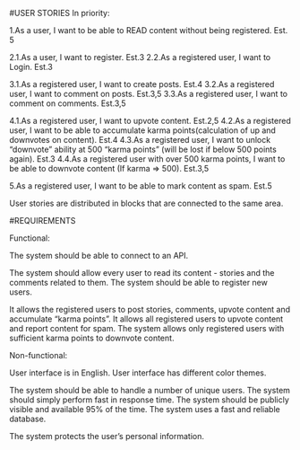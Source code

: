 #USER STORIES 
In priority:

1.As a user, I want to be able to READ content without being registered.		Est. 5

2.1.As a user, I want to register.	Est.3
2.2.As a registered user, I want to Login.		Est.3

3.1.As a registered user, I want to create posts.	Est.4
3.2.As a registered user, I want to comment on posts.	Est.3,5
3.3.As a registered user, I want to comment on comments.	Est.3,5

4.1.As a registered user, I want to upvote content.	Est.2,5
4.2.As a registered user, I want to be able to accumulate karma points(calculation of up and downvotes on content).	 Est.4
4.3.As a registered user, I want to unlock “downvote” ability at 500 “karma points” (will be lost if below 500 points again). 	 Est.3
4.4.As a registered user with over 500 karma points, I want to be able to downvote content (If karma => 500). 		 Est.3,5

5.As a registered user, I want to be able to mark content as spam. Est.5

User stories are distributed in blocks that are connected to the same area.

#REQUIREMENTS

Functional:

The system should be able to connect to an API.

The system should allow every user to read its content - stories and the comments related to them.
The system should be able to register new users.

It allows the registered users to post stories, comments, upvote content and accumulate “karma points”.
It allows all registered users to upvote content and report content for spam.
The system allows only registered users with sufficient karma points to downvote content.



Non-functional:

User interface is in English.
User interface has different color themes.

The system should be able to handle a number of  unique users. 
The system should simply perform fast in response time.
The system should be publicly visible and available 95% of the time.
The system uses a fast and reliable database.

The system protects the user’s personal information.



